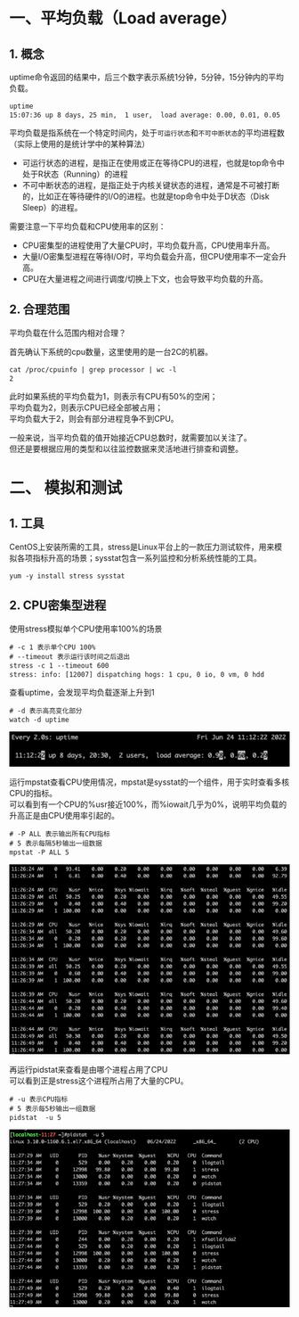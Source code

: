 # 一、平均负载（Load average）
## 1. 概念    
uptime命令返回的结果中，后三个数字表示系统1分钟，5分钟，15分钟内的平均负载。  
```
uptime
15:07:36 up 8 days, 25 min,  1 user,  load average: 0.00, 0.01, 0.05
```
平均负载是指系统在一个特定时间内，处于`可运行状态`和`不可中断状态`的平均进程数（实际上使用的是统计学中的某种算法）

- 可运行状态的进程，是指正在使用或正在等待CPU的进程，也就是top命令中处于R状态（Running）的进程
- 不可中断状态的进程，是指正处于内核关键状态的进程，通常是不可被打断的，比如正在等待硬件的I/O的进程。也就是top命令中处于D状态（Disk Sleep）的进程。  

需要注意一下平均负载和CPU使用率的区别：  
- CPU密集型的进程使用了大量CPU时，平均负载升高，CPU使用率升高。  
- 大量I/O密集型进程在等待I/O时，平均负载会升高，但CPU使用率不一定会升高。  
- CPU在大量进程之间进行调度/切换上下文，也会导致平均负载的升高。  

## 2. 合理范围
平均负载在什么范围内相对合理？  
  
首先确认下系统的cpu数量，这里使用的是一台2C的机器。 
```
cat /proc/cpuinfo | grep processor | wc -l
2
```
此时如果系统的平均负载为1，则表示有CPU有50%的空闲；  
平均负载为2，则表示CPU已经全部被占用；  
平均负载大于2，则会有部分进程竞争不到CPU。  
  
一般来说，当平均负载的值开始接近CPU总数时，就需要加以关注了。  
但还是要根据应用的类型和以往监控数据来灵活地进行排查和调整。  

# 二、 模拟和测试
## 1. 工具  
CentOS上安装所需的工具，stress是Linux平台上的一款压力测试软件，用来模拟各项指标升高的场景；sysstat包含一系列监控和分析系统性能的工具。  
```
yum -y install stress sysstat
```
## 2. CPU密集型进程  
使用stress模拟单个CPU使用率100%的场景  
```
# -c 1 表示单个CPU 100%
# --timeout 表示运行该时间之后退出
stress -c 1 --timeout 600
stress: info: [12007] dispatching hogs: 1 cpu, 0 io, 0 vm, 0 hdd
```
查看uptime，会发现平均负载逐渐上升到1  
```
# -d 表示高亮变化部分
watch -d uptime  
```
![1-uptime](https://github.com/SidneyCao/Notes/blob/main/img/1-uptime.png)  
  
  
  
运行mpstat查看CPU使用情况，mpstat是sysstat的一个组件，用于实时查看多核CPU的指标。  
可以看到有一个CPU的%usr接近100%，而%iowait几乎为0%，说明平均负载的升高正是由CPU使用率引起的。  
```
# -P ALL 表示输出所有CPU指标
# 5 表示每隔5秒输出一组数据
mpstat -P ALL 5
```
![1-mpstat](https://github.com/SidneyCao/Notes/blob/main/img/1-mpstat.png)  
  
  
      
再运行pidstat来查看是由哪个进程占用了CPU  
可以看到正是stress这个进程所占用了大量的CPU。  
```
# -u 表示CPU指标
# 5 表示每5秒输出一组数据
pidstat  -u 5
```
![1-pidstat](https://github.com/SidneyCao/Notes/blob/main/img/1-pidstat.png)  







